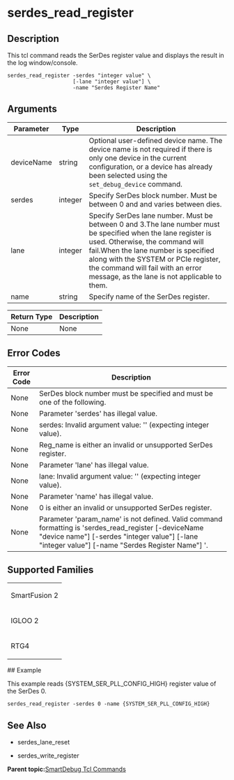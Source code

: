 # serdes\_read\_register

## Description

This tcl command reads the SerDes register value and displays the result in the log window/console.

```
serdes_read_register -serdes "integer value" \
                     [-lane "integer value"] \
                     -name "Serdes Register Name"
```

## Arguments

|Parameter|Type|Description|
|---------|----|-----------|
|deviceName|string|Optional user-defined device name. The device name is not required if there is only one device in the current configuration, or a device has already been selected using the `set_debug_device` command.|
|serdes|integer|Specify SerDes block number. Must be between 0 and and varies between dies.|
|lane|integer|Specify SerDes lane number. Must be between 0 and 3.The lane number must be specified when the lane register is used. Otherwise, the command will fail.When the lane number is specified along with the SYSTEM or PCIe register, the command will fail with an error message, as the lane is not applicable to them.|
|name|string|Specify name of the SerDes register.|

|Return Type|Description|
|-----------|-----------|
|None|None|

## Error Codes

|Error Code|Description|
|----------|-----------|
|None|SerDes block number must be specified and must be one of the following.|
|None|Parameter 'serdes' has illegal value.|
|None|serdes: Invalid argument value: '' \(expecting integer value\).|
|None|Reg\_name is either an invalid or unsupported SerDes register.|
|None|Parameter 'lane' has illegal value.|
|None|lane: Invalid argument value: '' \(expecting integer value\).|
|None|Parameter 'name' has illegal value.|
|None|0 is either an invalid or unsupported SerDes register.|
|None|Parameter 'param\_name' is not defined. Valid command formatting is 'serdes\_read\_register \[-deviceName "device name"\] \[-serdes "integer value"\] \[-lane "integer value"\] \[-name "Serdes Register Name"\] '.|

## Supported Families

<table id="GUID-7832BB14-C6E1-4CFF-A9E3-AAD05646EECF"><tbody><tr><td>

SmartFusion 2

</td></tr><tr><td>

IGLOO 2

</td></tr><tr><td>

RTG4

</td></tr></tbody>
</table>## Example

This example reads \{SYSTEM\_SER\_PLL\_CONFIG\_HIGH\} register value of the SerDes 0.

```
serdes_read_register -serdes 0 -name {SYSTEM_SER_PLL_CONFIG_HIGH}
```

## See Also

-   serdes\_lane\_reset

-   serdes\_write\_register


**Parent topic:**[SmartDebug Tcl Commands](GUID-5F0515FB-DC45-4C39-86E5-8B7DC659F010.md)

